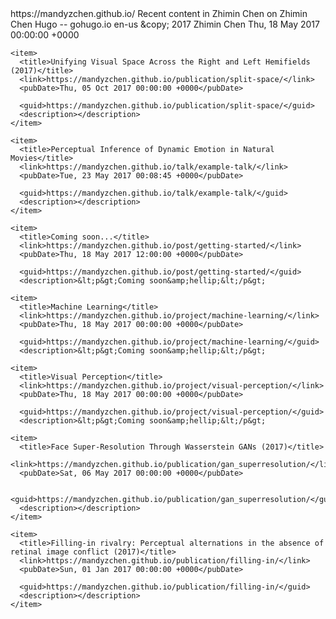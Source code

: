 <?xml version="1.0" encoding="utf-8" standalone="yes" ?>
<rss version="2.0" xmlns:atom="http://www.w3.org/2005/Atom">
  <channel>
    <title>Zhimin Chen on Zhimin Chen</title>
    <link>https://mandyzchen.github.io/</link>
    <description>Recent content in Zhimin Chen on Zhimin Chen</description>
    <generator>Hugo -- gohugo.io</generator>
    <language>en-us</language>
    <copyright>&amp;copy; 2017 Zhimin Chen</copyright>
    <lastBuildDate>Thu, 18 May 2017 00:00:00 +0000</lastBuildDate>
    <atom:link href="/" rel="self" type="application/rss+xml" />
    
    <item>
      <title>Unifying Visual Space Across the Right and Left Hemifields (2017)</title>
      <link>https://mandyzchen.github.io/publication/split-space/</link>
      <pubDate>Thu, 05 Oct 2017 00:00:00 +0000</pubDate>
      
      <guid>https://mandyzchen.github.io/publication/split-space/</guid>
      <description></description>
    </item>
    
    <item>
      <title>Perceptual Inference of Dynamic Emotion in Natural Movies</title>
      <link>https://mandyzchen.github.io/talk/example-talk/</link>
      <pubDate>Tue, 23 May 2017 00:08:45 +0000</pubDate>
      
      <guid>https://mandyzchen.github.io/talk/example-talk/</guid>
      <description></description>
    </item>
    
    <item>
      <title>Coming soon...</title>
      <link>https://mandyzchen.github.io/post/getting-started/</link>
      <pubDate>Thu, 18 May 2017 12:00:00 +0000</pubDate>
      
      <guid>https://mandyzchen.github.io/post/getting-started/</guid>
      <description>&lt;p&gt;Coming soon&amp;hellip;&lt;/p&gt;
</description>
    </item>
    
    <item>
      <title>Machine Learning</title>
      <link>https://mandyzchen.github.io/project/machine-learning/</link>
      <pubDate>Thu, 18 May 2017 00:00:00 +0000</pubDate>
      
      <guid>https://mandyzchen.github.io/project/machine-learning/</guid>
      <description>&lt;p&gt;Coming soon&amp;hellip;&lt;/p&gt;
</description>
    </item>
    
    <item>
      <title>Visual Perception</title>
      <link>https://mandyzchen.github.io/project/visual-perception/</link>
      <pubDate>Thu, 18 May 2017 00:00:00 +0000</pubDate>
      
      <guid>https://mandyzchen.github.io/project/visual-perception/</guid>
      <description>&lt;p&gt;Coming soon&amp;hellip;&lt;/p&gt;
</description>
    </item>
    
    <item>
      <title>Face Super-Resolution Through Wasserstein GANs (2017)</title>
      <link>https://mandyzchen.github.io/publication/gan_superresolution/</link>
      <pubDate>Sat, 06 May 2017 00:00:00 +0000</pubDate>
      
      <guid>https://mandyzchen.github.io/publication/gan_superresolution/</guid>
      <description></description>
    </item>
    
    <item>
      <title>Filling-in rivalry: Perceptual alternations in the absence of retinal image conflict (2017)</title>
      <link>https://mandyzchen.github.io/publication/filling-in/</link>
      <pubDate>Sun, 01 Jan 2017 00:00:00 +0000</pubDate>
      
      <guid>https://mandyzchen.github.io/publication/filling-in/</guid>
      <description></description>
    </item>
    
  </channel>
</rss>
